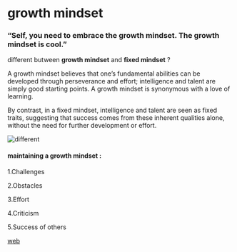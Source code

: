 


# growth mindset
  ### “Self, you need to embrace the growth mindset. The growth mindset is cool.”
    
 different butween **growth mindset** and __fixed mindset__ ?
 
A growth mindset believes that one’s fundamental abilities can be developed through perseverance and effort; intelligence and talent are simply good starting points. A growth mindset is synonymous with a love of learning.

By contrast, in a fixed mindset, intelligence and talent are seen as fixed traits, suggesting that success comes from these inherent qualities alone, without the need for further development or effort.

![different](https://i2.wp.com/atlassianblog.wpengine.com/wp-content/uploads/NewGrowthMindset2.png?resize=800%2C1000&ssl=1)

#### maintaining a growth mindset :

1.Challenges

2.Obstacles

3.Effort

4.Criticism

5.Success of others

    
[web](https://www.atlassian.com/blog/inside-atlassian/growth-mindset/)
